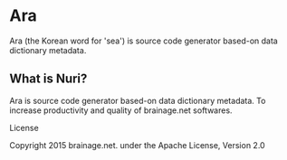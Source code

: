 # Ara

Ara (the Korean word for 'sea') is source code generator based-on data dictionary metadata.

## What is Nuri?

Ara is source code generator based-on data dictionary metadata. To increase productivity and quality of brainage.net softwares.

License

Copyright 2015 brainage.net. under the Apache License, Version 2.0
